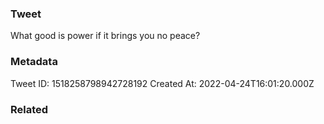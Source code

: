 ### Tweet
What good is power if it brings you no peace?

### Metadata
Tweet ID: 1518258798942728192
Created At: 2022-04-24T16:01:20.000Z

### Related


